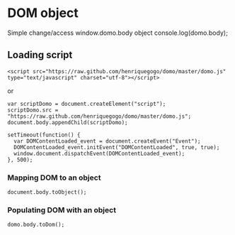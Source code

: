 # DOM object
Simple change/access window.domo.body object
    console.log(domo.body);
## Loading script
    <script src="https://raw.github.com/henriquegogo/domo/master/domo.js" type="text/javascript" charset="utf-8"></script>
or

    var scriptDomo = document.createElement("script");
    scriptDomo.src = "https://raw.github.com/henriquegogo/domo/master/domo.js";
    document.body.appendChild(scriptDomo);
    
    setTimeout(function() {
      var DOMContentLoaded_event = document.createEvent("Event");
      DOMContentLoaded_event.initEvent("DOMContentLoaded", true, true);
      window.document.dispatchEvent(DOMContentLoaded_event);
    }, 500);
### Mapping DOM to an object
    document.body.toObject();
### Populating DOM with an object
    domo.body.toDom();
